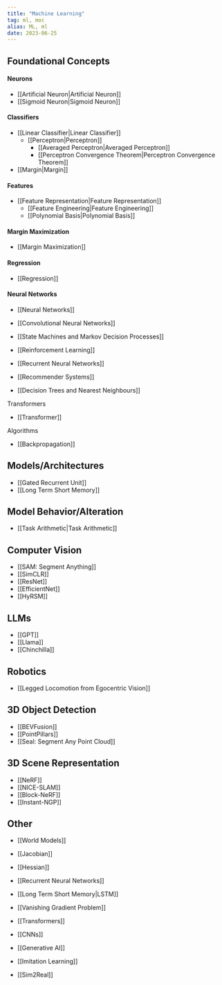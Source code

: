 ```yaml
---
title: "Machine Learning"
tag: ml, moc
alias: ML, ml
date: 2023-06-25
---
```


## Foundational Concepts

#### Neurons
- [[Artificial Neuron|Artificial Neuron]]
- [[Sigmoid Neuron|Sigmoid Neuron]]

#### Classifiers
- [[Linear Classifier|Linear Classifier]]
	- [[Perceptron|Perceptron]]
		- [[Averaged Perceptron|Averaged Perceptron]]
		- [[Perceptron Convergence Theorem|Perceptron Convergence Theorem]]
- [[Margin|Margin]]

#### Features
- [[Feature Representation|Feature Representation]]
	- [[Feature Engineering|Feature Engineering]]
	- [[Polynomial Basis|Polynomial Basis]]

#### Margin Maximization
- [[Margin Maximization]]

#### Regression
- [[Regression]]

#### Neural Networks
- [[Neural Networks]]

- [[Convolutional Neural Networks]]

- [[State Machines and Markov Decision Processes]]

- [[Reinforcement Learning]]

- [[Recurrent Neural Networks]]

- [[Recommender Systems]]

- [[Decision Trees and Nearest Neighbours]]

Transformers
- [[Transformer]]

Algorithms
- [[Backpropagation]]

## Models/Architectures
- [[Gated Recurrent Unit]]
- [[Long Term Short Memory]]

## Model Behavior/Alteration
- [[Task Arithmetic|Task Arithmetic]]

## Computer Vision
- [[SAM: Segment Anything]]
- [[SimCLR]]
- [[ResNet]]
- [[EfficientNet]]
- [[HyRSM]]

## LLMs
- [[GPT]]
- [[Llama]]
- [[Chinchilla]]

## Robotics
- [[Legged Locomotion from Egocentric Vision]]

## 3D Object Detection
- [[BEVFusion]]
- [[PointPillars]]
- [[Seal: Segment Any Point Cloud]]

## 3D Scene Representation
- [[NeRF]]
- [[NICE-SLAM]]
- [[Block-NeRF]]
- [[Instant-NGP]]

## Other
- [[World Models]]


- [[Jacobian]]
- [[Hessian]]

- [[Recurrent Neural Networks]]
- [[Long Term Short Memory|LSTM]]
- [[Vanishing Gradient Problem]]
- [[Transformers]]

- [[CNNs]]
- [[Generative AI]]
- [[Imitation Learning]]
- [[Sim2Real]]